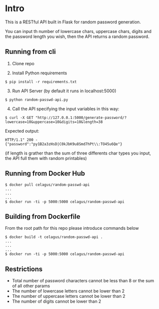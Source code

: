 # Intro

This is a RESTful API built in Flask for random password generation.

You can input th number of lowercase chars, uppercase chars, digits and the password length you wish, then the API returns a random password.

## Running from cli

1. Clone repo

2. Install Python requirements

```
$ pip install -r requirements.txt
```

3. Run API Server (by default it runs in localhost:5000)

```
$ python random-passwd-api.py
```

4. Call the API specifying the input variables in this way:

```
$ curl -X GET "http://127.0.0.1:5000/generate-password/?lowercase=10&uppercase=10&digits=10&length=38
```
Expected output:
```
HTTP/1.1" 200 -
{"password":"py1B2a3zHsD|C0kJbK9u8Smd7hPt\\:TO45u6Qe"}
```
(if length is grather than the sum of three differents char types you input, the API full them with random printables)

## Running from Docker Hub

```
$ docker pull celagus/random-passwd-api
...
...
...
$ docker run -ti -p 5000:5000 celagus/random-passwd-api
```

## Building from Dockerfile
From the root path for this repo please introduce commands below

```
$ docker build -t celagus/random-passwd-api .
...
...
...
$ docker run -ti -p 5000:5000 celagus/random-passwd-api
```

## Restrictions

* Total number of password characters cannot be less than 8 or the sum of all other params
* The number of lowercase letters cannot be lower than 2
* The number of uppercase letters cannot be lower than 2
* The number of digits cannot be lower than 2
